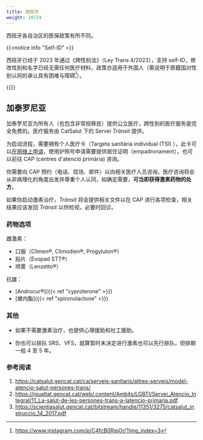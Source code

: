 ```yaml
---
title: 西班牙
weight: 10724
---
```


西班牙各自治区的医保政策有所不同。

{{<notice info "Self-ID" >}}

西班牙已经于 2023 年通过《跨性别法》（Ley Trans 4/2023），支持 self-ID，修改性别和名字已经无需任何医疗材料，政策亦适用于外国人（需说明于原籍国对性别认同的承认具有困难与障碍[^1]）。

{{</notice>}}

## 加泰罗尼亚

加泰罗尼亚为所有人（也包含非常规移民）提供公立医疗，跨性别的医疗服务是完全免费的。医疗服务由 CatSalut 下的 Servei _Trànsit_ 提供。

为启动流程，需要拥有个人医疗卡（Targeta sanitària individual (TSI) ），此卡可以[在网络上申请](https://salut.gencat.cat/pls/rca/RCAPKTSI.SOLICITAR_TSI)，使用护照号申请需要提供居住证明（empadronament），也可以前往 CAP (centres d'atenció primària) 咨询。

你需要向 CAP 预约（电话、现场、邮件）以向相关医疗人员咨询。医疗咨询将会从非病理化的角度出发并尊重个人认同，如确定需要，**可当即获得激素药物的处方**。

如果你启动激素治疗，_Trànsit_ 将会提供相关文件以在 CAP 进行各项检查，相关结果应该发回 _Trànsit_ 以供检视，必要时回诊。

### 药物选项

雌激素：

- 口服（Climen®, Climodien®, Progyluton®）
- 贴片（Evopad STT®）
- 喷雾（Lenzetto®）

抗雄：

- [Androcur®]({{< ref "cyproterone" >}})
- [螺内酯]({{< ref "spironolactone" >}})

### 其他

- 如果不需要激素治疗，也提供心理援助和社工援助。

- 你也可以排队 SRS、VFS，就算暂时未决定进行激素也可以先行排队，但排期一般 4 至 5 年。

### 参考阅读

1. <https://catsalut.gencat.cat/ca/serveis-sanitaris/altres-serveis/model-atencio-salut-persones-trans/>
1. <https://igualtat.gencat.cat/web/.content/Ambits/LGBTI/Servei_Atencio_Integral/11_La-salut-de-les-persones-trans-a-latencio-primaria.pdf>
1. <https://scientiasalut.gencat.cat/bitstream/handle/11351/3275/catsalut_instruccio_14_2017.pdf>

[^1]: <https://www.instagram.com/p/C4fcB0RipOr/?img_index=3>
